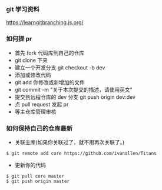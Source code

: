 ### git 学习资料

https://learngitbranching.js.org/


### 如何提 pr

- 首先 fork 代码库到自己的仓库
- git clone 下来
- 建立一个开发分支 git checkout -b dev
- 添加或修改代码
- git add 你修改或新增加的文件
- git commit -m "关于本次提交的描述，请使用英文"
- 提交到远程仓库的 dev 分支 git push origin dev:dev
- 点 pull request 发起 pr
- 等主仓库管理审核

### 如何保持自己的仓库最新

- 关联主库(如果你关联过了，就不用再次关联了。)

```
$ git remote add core https://github.com/ivanallen/Titans
```

- 更新你的代码

```
$ git pull core master  
$ git push origin master
```
